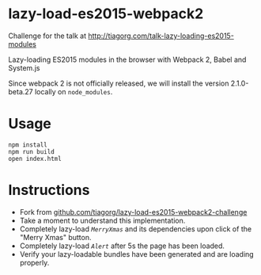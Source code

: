 # lazy-load-es2015-webpack2
Challenge for the talk at http://tiagorg.com/talk-lazy-loading-es2015-modules

Lazy-loading ES2015 modules in the browser with Webpack 2, Babel and System.js

Since webpack 2 is not officially released, we will install the version 2.1.0-beta.27 locally on `node_modules`.

# Usage
```
npm install
npm run build
open index.html
```

# Instructions
- Fork from [github.com/tiagorg/lazy-load-es2015-webpack2-challenge](https://github.com/tiagorg/lazy-load-es2015-webpack2-challenge)
- Take a moment to understand this implementation.
- Completely lazy-load *`MerryXmas`* and its dependencies upon click of the "Merry Xmas" button.
- Completely lazy-load *`Alert`* after 5s the page has been loaded.
- Verify your lazy-loadable bundles have been generated and are loading properly.
